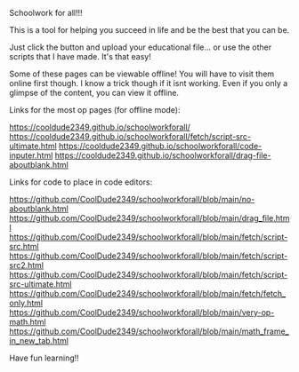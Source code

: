 Schoolwork for all!!! 

This is a tool for helping you succeed in life and be the best that you can be. 

Just click the button and upload your educational file... or use the other scripts that I have made. It's that easy!

Some of these pages can be viewable offline! You will have to visit them online first though. I know a trick though if it isnt working. Even if you only a glimpse of the content, you can view it offline. 

Links for the most op pages (for offline mode): 

https://cooldude2349.github.io/schoolworkforall/
https://cooldude2349.github.io/schoolworkforall/fetch/script-src-ultimate.html
https://cooldude2349.github.io/schoolworkforall/code-inputer.html
https://cooldude2349.github.io/schoolworkforall/drag-file-aboutblank.html

Links for code to place in code editors:

https://github.com/CoolDude2349/schoolworkforall/blob/main/no-aboutblank.html
https://github.com/CoolDude2349/schoolworkforall/blob/main/drag_file.html
https://github.com/CoolDude2349/schoolworkforall/blob/main/fetch/script-src.html
https://github.com/CoolDude2349/schoolworkforall/blob/main/fetch/script-src2.html
https://github.com/CoolDude2349/schoolworkforall/blob/main/fetch/script-src-ultimate.html
https://github.com/CoolDude2349/schoolworkforall/blob/main/fetch/fetch_only.html
https://github.com/CoolDude2349/schoolworkforall/blob/main/very-op-math.html
https://github.com/CoolDude2349/schoolworkforall/blob/main/math_frame_in_new_tab.html

Have fun learning!!
